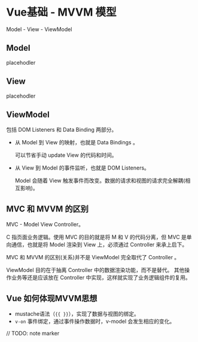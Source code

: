 # Vue基础 - MVVM 模型

Model - View - ViewModel

## Model
placehodler

## View
placehodler

## ViewModel
包括 DOM Listeners 和 Data Binding 两部分。

- 从 Model 到 View 的映射，也就是 Data Bindings 。
    
    可以节省手动 update View 的代码和时间。

- 从 View 到 Model 的事件监听，也就是 DOM Listeners。
    
    Model 会随着 View 触发事件而改变。数据的请求和视图的请求完全解耦(相互影响)。

## MVC 和 MVVM 的区别
MVC - Model View Controller。

C 指页面业务逻辑。使用 MVC 的目的就是将 M 和 V 的代码分离，但 MVC 是单向通信，也就是将 Model 渲染到 View 上，必须通过 Controller 来承上启下。

MVC 和 MVVM 的区别(关系)并不是 ViewModel 完全取代了 Controller 。

ViewModel 目的在于抽离 Controller 中的数据渲染功能，而不是替代。
其他操作业务等还是应该放在 Controller 中实现，这样就实现了业务逻辑组件的复用。

## Vue 如何体现MVVM思想
- mustache语法（`{{ }}`），实现了数据与视图的绑定。
- `v-on` 事件绑定，通过事件操作数据时，v-model 会发生相应的变化。

// TODO: note marker